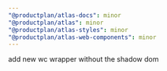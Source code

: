 ```yaml
---
"@productplan/atlas-docs": minor
"@productplan/atlas": minor
"@productplan/atlas-styles": minor
"@productplan/atlas-web-components": minor
---
```


add new wc wrapper without the shadow dom
